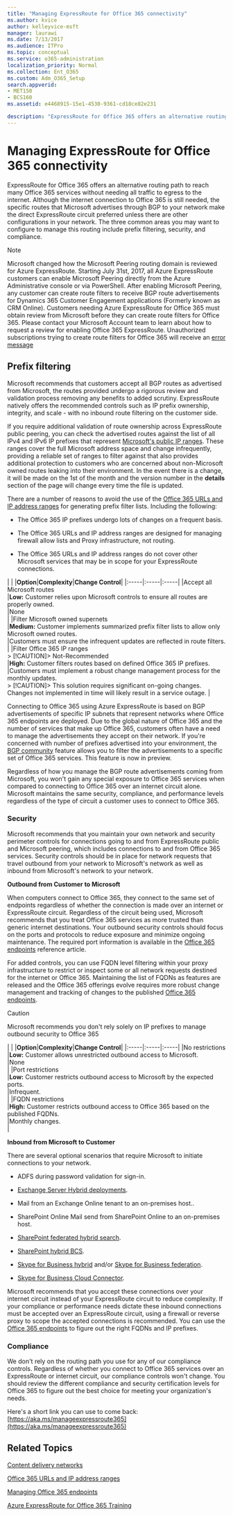 ```yaml
---
title: "Managing ExpressRoute for Office 365 connectivity"
ms.author: kvice
author: kelleyvice-msft
manager: laurawi
ms.date: 7/13/2017
ms.audience: ITPro
ms.topic: conceptual
ms.service: o365-administration
localization_priority: Normal
ms.collection: Ent_O365
ms.custom: Adm_O365_Setup
search.appverid:
- MET150
- BCS160
ms.assetid: e4468915-15e1-4530-9361-cd18ce82e231

description: "ExpressRoute for Office 365 offers an alternative routing path to reach many Office 365 services without needing all traffic to egress to the internet. Although the internet connection to Office 365 is still needed, the specific routes that Microsoft advertises through BGP to your network make the direct ExpressRoute circuit preferred unless there are other configurations in your network. The three common areas you may want to configure to manage this routing include prefix filtering, security, and compliance."
---
```


# Managing ExpressRoute for Office 365 connectivity

ExpressRoute for Office 365 offers an alternative routing path to reach many Office 365 services without needing all traffic to egress to the internet. Although the internet connection to Office 365 is still needed, the specific routes that Microsoft advertises through BGP to your network make the direct ExpressRoute circuit preferred unless there are other configurations in your network. The three common areas you may want to configure to manage this routing include prefix filtering, security, and compliance.
  
> [!NOTE]
> Microsoft changed how the Microsoft Peering routing domain is reviewed for Azure ExpressRoute. Starting July 31st, 2017, all Azure ExpressRoute customers can enable Microsoft Peering directly from the Azure Administrative console or via PowerShell. After enabling Microsoft Peering, any customer can create route filters to receive BGP route advertisements for Dynamics 365 Customer Engagement applications (Formerly known as CRM Online). Customers needing Azure ExpressRoute for Office 365 must obtain review from Microsoft before they can create route filters for Office 365. Please contact your Microsoft Account team to learn about how to request a review for enabling Office 365 ExpressRoute. Unauthorized subscriptions trying to create route filters for Office 365 will receive an [error message](https://support.microsoft.com/kb/3181709)
  
## Prefix filtering

Microsoft recommends that customers accept all BGP routes as advertised from Microsoft, the routes provided undergo a rigorous review and validation process removing any benefits to added scrutiny. ExpressRoute natively offers the recommended controls such as IP prefix ownership, integrity, and scale - with no inbound route filtering on the customer side.
  
If you require additional validation of route ownership across ExpressRoute public peering, you can check the advertised routes against the list of all IPv4 and IPv6 IP prefixes that represent [Microsoft's public IP ranges](https://www.microsoft.com/download/details.aspx?id=53602). These ranges cover the full Microsoft address space and change infrequently, providing a reliable set of ranges to filter against that also provides additional protection to customers who are concerned about non-Microsoft owned routes leaking into their environment. In the event there is a change, it will be made on the 1st of the month and the version number in the **details** section of the page will change every time the file is updated. 
  
There are a number of reasons to avoid the use of the [Office 365 URLs and IP address ranges](https://aka.ms/o365endpoints) for generating prefix filter lists. Including the following: 
  
- The Office 365 IP prefixes undergo lots of changes on a frequent basis.
    
- The Office 365 URLs and IP address ranges are designed for managing firewall allow lists and Proxy infrastructure, not routing.
    
- The Office 365 URLs and IP address ranges do not cover other Microsoft services that may be in scope for your ExpressRoute connections.
    
|
|
|**Option**|**Complexity**|**Change Control**|
|:-----|:-----|:-----|
|Accept all Microsoft routes  <br/> |**Low:** Customer relies upon Microsoft controls to ensure all routes are properly owned.  <br/> |None  <br/> |
|Filter Microsoft owned supernets  <br/> |**Medium:** Customer implements summarized prefix filter lists to allow only Microsoft owned routes.  <br/> |Customers must ensure the infrequent updates are reflected in route filters.  <br/> |
|Filter Office 365 IP ranges  <br/> > [!CAUTION]> Not-Recommended           
|**High:** Customer filters routes based on defined Office 365 IP prefixes.  <br/> |Customers must implement a robust change management process for the monthly updates.  <br/> > [!CAUTION]> This solution requires significant on-going changes. Changes not implemented in time will likely result in a service outage.           |
   
Connecting to Office 365 using Azure ExpressRoute is based on BGP advertisements of specific IP subnets that represent networks where Office 365 endpoints are deployed. Due to the global nature of Office 365 and the number of services that make up Office 365, customers often have a need to manage the advertisements they accept on their network. If you're concerned with number of prefixes advertised into your environment, the [BGP community](https://support.office.com/article/Using-BGP-communities-in-ExpressRoute-for-Office-365-scenarios-preview-9ac4d7d4-d9f8-40a8-8c78-2a6d7fe96099) feature allows you to filter the advertisements to a specific set of Office 365 services. This feature is now in preview. 
  
Regardless of how you manage the BGP route advertisements coming from Microsoft, you won't gain any special exposure to Office 365 services when compared to connecting to Office 365 over an internet circuit alone. Microsoft maintains the same security, compliance, and performance levels regardless of the type of circuit a customer uses to connect to Office 365.
  
### Security

Microsoft recommends that you maintain your own network and security perimeter controls for connections going to and from ExpressRoute public and Microsoft peering, which includes connections to and from Office 365 services. Security controls should be in place for network requests that travel outbound from your network to Microsoft's network as well as inbound from Microsoft's network to your network.
  
 **Outbound from Customer to Microsoft**
  
When computers connect to Office 365, they connect to the same set of endpoints regardless of whether the connection is made over an internet or ExpressRoute circuit. Regardless of the circuit being used, Microsoft recommends that you treat Office 365 services as more trusted than generic internet destinations. Your outbound security controls should focus on the ports and protocols to reduce exposure and minimize ongoing maintenance. The required port information is available in the [Office 365 endpoints](https://aka.ms/o365endpoints) reference article. 
  
For added controls, you can use FQDN level filtering within your proxy infrastructure to restrict or inspect some or all network requests destined for the internet or Office 365. Maintaining the list of FQDNs as features are released and the Office 365 offerings evolve requires more robust change management and tracking of changes to the published [Office 365 endpoints](https://aka.ms/o365endpoints).
  
> [!CAUTION]
> Microsoft recommends you don't rely solely on IP prefixes to manage outbound security to Office 365 
  
|
|
|**Option**|**Complexity**|**Change Control**|
|:-----|:-----|:-----|
|No restrictions  <br/> |**Low:** Customer allows unrestricted outbound access to Microsoft.  <br/> |None  <br/> |
|Port restrictions  <br/> |**Low:** Customer restricts outbound access to Microsoft by the expected ports.  <br/> |Infrequent.  <br/> |
|FQDN restrictions  <br/> |**High:** Customer restricts outbound access to Office 365 based on the published FQDNs.  <br/> |Monthly changes.  <br/> |
   
 **Inbound from Microsoft to Customer**
  
There are several optional scenarios that require Microsoft to initiate connections to your network.
  
- ADFS during password validation for sign-in.
    
- [Exchange Server Hybrid deployments](https://technet.microsoft.com/library/jj200581%28v=exchg.150%29.aspx).
    
- Mail from an Exchange Online tenant to an on-premises host..
    
- SharePoint Online Mail send from SharePoint Online to an on-premises host.
    
- [SharePoint federated hybrid search](https://technet.microsoft.com/library/dn197174.aspx).
    
- [SharePoint hybrid BCS](https://technet.microsoft.com/library/dn197239.aspx ).
    
- [Skype for Business hybrid](https://technet.microsoft.com/en-us/library/jj205403.aspx) and/or [Skype for Business federation](https://technet.microsoft.com/library/skype-for-business-online-federation-and-public-im-conectivity.aspx).
    
- [Skype for Business Cloud Connector](https://technet.microsoft.com/library/mt605227.aspx ).
    
Microsoft recommends that you accept these connections over your internet circuit instead of your ExpressRoute circuit to reduce complexity. If your compliance or performance needs dictate these inbound connections must be accepted over an ExpressRoute circuit, using a firewall or reverse proxy to scope the accepted connections is recommended. You can use the [Office 365 endpoints](https://aka.ms/o365endpoints) to figure out the right FQDNs and IP prefixes. 
  
### Compliance

We don't rely on the routing path you use for any of our compliance controls. Regardless of whether you connect to Office 365 services over an ExpressRoute or internet circuit, our compliance controls won't change. You should review the different compliance and security certification levels for Office 365 to figure out the best choice for meeting your organization's needs.
  
Here's a short link you can use to come back: [https://aka.ms/manageexpressroute365](https://aka.ms/manageexpressroute365)
  
## Related Topics

[Content delivery networks](content-delivery-networks.md)
  
[Office 365 URLs and IP address ranges](https://support.office.com/article/8548a211-3fe7-47cb-abb1-355ea5aa88a2)
  
[Managing Office 365 endpoints](https://support.office.com/article/99cab9d4-ef59-4207-9f2b-3728eb46bf9a)
  
[Azure ExpressRoute for Office 365 Training](https://channel9.msdn.com/series/aer)
  

